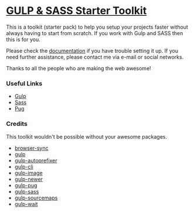 # [GULP & SASS Starter Toolkit](https://gulpsasstoolkit.com)

This is a toolkit (starter pack) to help you setup your projects faster without always having to start from scratch. If you work with Gulp and SASS then this is for you.

Please check the [documentation](https://gulpsasstoolkit.com/docs.html#accordion) if you have trouble setting it up. 
If you need further assistance, please contact me via e-mail or social networks.

Thanks to all the people who are making the web awesome!

### Useful Links

* [Gulp](https://gulpjs.com)
* [Sass](https://sass-lang.com)
* [Pug](https://pugjs.org)

### Credits

This toolkit wouldn't be possible without your awesome packages.

* [browser-sync](https://www.npmjs.com/package/browser-sync)
* [gulp](https://www.npmjs.com/package/gulp)
* [gulp-autoprefixer](https://www.npmjs.com/package/gulp-autoprefixer)
* [gulp-cli](https://www.npmjs.com/package/gulp-cli)
* [gulp-image](https://www.npmjs.com/package/gulp-image)
* [gulp-newer](https://www.npmjs.com/package/gulp-newer)
* [gulp-pug](https://www.npmjs.com/package/gulp-pug)
* [gulp-sass](https://www.npmjs.com/package/gulp-sass)
* [gulp-sourcemaps](https://www.npmjs.com/package/gulp-sourcemaps)
* [gulp-wait](https://www.npmjs.com/package/gulp-wait)